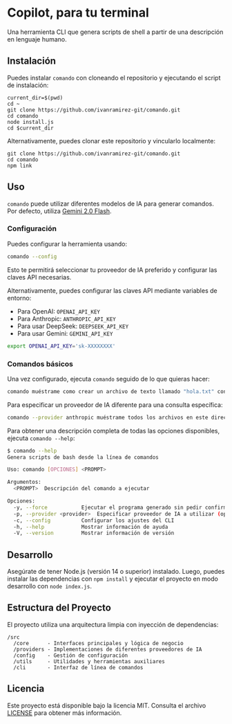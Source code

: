 # Copilot, para tu terminal

Una herramienta CLI que genera scripts de shell a partir de una descripción en lenguaje humano.

## Instalación

Puedes instalar `comando` con cloneando el repositorio y ejecutando el script de instalación:

```
current_dir=$(pwd)
cd ~
git clone https://github.com/ivanramirez-git/comando.git
cd comando
node install.js
cd $current_dir
```

Alternativamente, puedes clonar este repositorio y vincularlo localmente:

```
git clone https://github.com/ivanramirez-git/comando.git
cd comando
npm link
```

## Uso

`comando` puede utilizar diferentes modelos de IA para generar comandos. Por defecto, utiliza [Gemini 2.0 Flash](https://gemini.google.com/).

### Configuración

Puedes configurar la herramienta usando:

```bash
comando --config
```

Esto te permitirá seleccionar tu proveedor de IA preferido y configurar las claves API necesarias.

Alternativamente, puedes configurar las claves API mediante variables de entorno:

- Para OpenAI: `OPENAI_API_KEY`
- Para Anthropic: `ANTHROPIC_API_KEY`
- Para usar DeepSeek: `DEEPSEEK_API_KEY`
- Para usar Gemini: `GEMINI_API_KEY`

```bash
export OPENAI_API_KEY='sk-XXXXXXXX'
```

### Comandos básicos

Una vez configurado, ejecuta `comando` seguido de lo que quieras hacer:

```bash
comando muéstrame como crear un archivo de texto llamado "hola.txt" con el texto "Hola mundo"
```

Para especificar un proveedor de IA diferente para una consulta específica:

```bash
comando --provider anthropic muéstrame todos los archivos en este directorio
```

Para obtener una descripción completa de todas las opciones disponibles, ejecuta `comando --help`:

```sh
$ comando --help
Genera scripts de bash desde la línea de comandos

Uso: comando [OPCIONES] <PROMPT>

Argumentos:
  <PROMPT>  Descripción del comando a ejecutar

Opciones:
  -y, --force           Ejecutar el programa generado sin pedir confirmación
  -p, --provider <provider>  Especificar proveedor de IA a utilizar (openai, anthropic, deepseek, gemini)
  -c, --config          Configurar los ajustes del CLI
  -h, --help            Mostrar información de ayuda
  -V, --version         Mostrar información de versión
```

## Desarrollo

Asegúrate de tener Node.js (versión 14 o superior) instalado. Luego, puedes instalar las dependencias con `npm install` y ejecutar el proyecto en modo desarrollo con `node index.js`.

## Estructura del Proyecto

El proyecto utiliza una arquitectura limpia con inyección de dependencias:

```
/src
  /core      - Interfaces principales y lógica de negocio
  /providers - Implementaciones de diferentes proveedores de IA
  /config    - Gestión de configuración
  /utils     - Utilidades y herramientas auxiliares
  /cli       - Interfaz de línea de comandos
```

## Licencia

Este proyecto está disponible bajo la licencia MIT. Consulta el archivo [LICENSE](LICENSE) para obtener más información.
